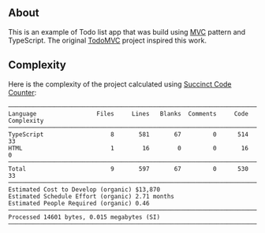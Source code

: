 ## About
This is an example of Todo list app that was build using [MVC](https://en.wikipedia.org/wiki/Model%E2%80%93view%E2%80%93controller) pattern and TypeScript.
The original [TodoMVC](https://todomvc.com/) project inspired this work.

## Complexity
Here is the complexity of the project calculated using [Succinct Code Counter](https://github.com/boyter/scc):

```
───────────────────────────────────────────────────────────────────────────────
Language                 Files     Lines   Blanks  Comments     Code Complexity
───────────────────────────────────────────────────────────────────────────────
TypeScript                   8       581       67         0      514         33
HTML                         1        16        0         0       16          0
───────────────────────────────────────────────────────────────────────────────
Total                        9       597       67         0      530         33
───────────────────────────────────────────────────────────────────────────────
Estimated Cost to Develop (organic) $13,870
Estimated Schedule Effort (organic) 2.71 months
Estimated People Required (organic) 0.46
───────────────────────────────────────────────────────────────────────────────
Processed 14601 bytes, 0.015 megabytes (SI)
───────────────────────────────────────────────────────────────────────────────
```
